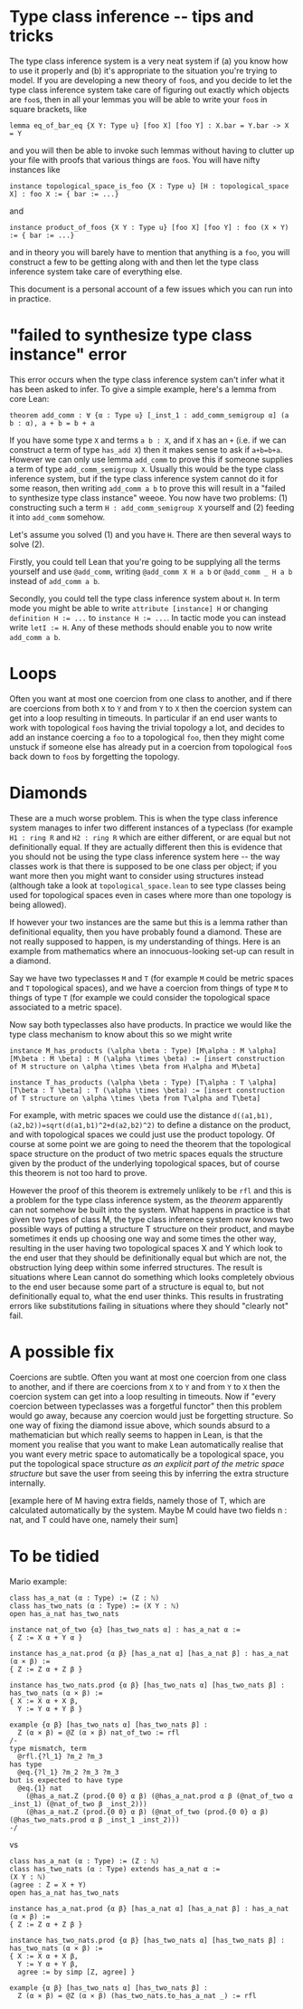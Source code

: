 # Type class inference -- tips and tricks

The type class inference system is a very neat system if (a) you know how to use
it properly and (b) it's appropriate to the situation you're trying to model.
If you are developing a new theory of `foo`s, and you decide
to let the type class inference system take care of figuring out exactly
which objects are `foo`s, then in all your lemmas you will be able
to write your `foo`s in square brackets, like
```
lemma eq_of_bar_eq {X Y: Type u} [foo X] [foo Y] : X.bar = Y.bar -> X = Y
```

and you will then be able to invoke such lemmas without having to clutter
up your file with proofs that various things are `foo`s. You will have
nifty instances like

```lean
instance topological_space_is_foo {X : Type u} [H : topological_space X] : foo X := { bar := ...}
```

and

```lean
instance product_of_foos {X Y : Type u} [foo X] [foo Y] : foo (X × Y) := { bar := ...}
```

and in theory you will barely have to mention that anything is a `foo`, you will construct a few to be getting along with and then let the type class inference system take care of everything else.

This document is a personal account of a few issues which you can run into in practice.

# "failed to synthesize type class instance" error #

This error occurs when the type class inference system can't infer what it has been asked to infer. To give a simple example, here's a lemma from core Lean:

```lean
theorem add_comm : ∀ {α : Type u} [_inst_1 : add_comm_semigroup α] (a b : α), a + b = b + a
```

If you have some type `X` and terms `a b : X`, and if `X` has an `+` (i.e. if we can construct a term of type `has_add X`) then it makes sense to ask if `a+b=b+a`. However we can only use lemma `add_comm` to prove this if someone supplies a term of type `add_comm_semigroup X`. Usually this would be the type class inference system, but if the type class inference system cannot do it for some reason, then writing `add_comm a b` to prove this will result in a "failed to synthesize type class instance" weeoe. You now have two problems: (1) constructing such a term `H : add_comm_semigroup X` yourself and (2) feeding it into `add_comm` somehow.

Let's assume you solved (1) and you have `H`. There are then several ways to solve (2).

Firstly, you could tell Lean that you're going to be supplying all the terms yourself and use `@add_comm`, writing `@add_comm X H a b` or `@add_comm _ H a b` instead of `add_comm a b`.

Secondly, you could tell the type class inference system about `H`. In term mode you might be able to write `attribute [instance] H` or changing `definition H := ...` to `instance H := ...`. In tactic mode you can instead write `letI := H`. Any of these methods should enable you to now write `add_comm a b`.

# Loops #

Often you want at most one coercion from one class to another, and if there are coercions from both `X` to `Y` and from `Y` to `X` then the coercion system can get into a loop resulting in timeouts. In particular if an end user wants to work with topological `foo`s having the trivial topology a lot, and decides to add an instance coercing a `foo` to a topological `foo`, then they might come unstuck if someone else has already put in a coercion from topological `foo`s back down to `foo`s by forgetting the topology.

# Diamonds #

These are a much worse problem. This is when the type class inference system manages to infer two different instances of a typeclass (for example `H1 : ring R` and `H2 : ring R` which are either different, or are equal but not definitionally equal. If they are actually different then this is evidence that you should not be using the type class inference system here -- the way classes work is that there is supposed to be one class per object; if you want more then you might want to consider using structures instead (although take a look at `topological_space.lean` to see type classes being used for topological spaces even in cases where more than one topology is being allowed).

If however your two instances are the same but this is a lemma rather than definitional equality, then you have probably found a diamond. These are not really supposed to happen, is my understanding of things. Here is an example from mathematics where an innocuous-looking set-up can result in a diamond.

Say we have two typeclasses `M` and `T` (for example `M` could be metric spaces and `T` topological spaces), and we have a coercion from things of type `M` to things of type `T` (for example we could consider the topological space associated to a metric space).

Now say both typeclasses also have products. In practice we would like the type class mechanism to know about this so we might write

```lean
instance M_has_products (\alpha \beta : Type) [M\alpha : M \alpha] [M\beta : M \beta] : M (\alpha \times \beta) := [insert construction of M structure on \alpha \times \beta from H\alpha and M\beta]

instance T_has_products (\alpha \beta : Type) [T\alpha : T \alpha] [T\beta : T \beta] : T (\alpha \times \beta) := [insert construction of T structure on \alpha \times \beta from T\alpha and T\beta]
```

For example, with metric spaces we could use the distance `d((a1,b1),(a2,b2))=sqrt(d(a1,b1)^2+d(a2,b2)^2)` to define a distance on the product, and with topological spaces we could just use the product topology. Of course at some point we are going to need the theorem that the topological space structure on the product of two metric spaces equals the structure given by the product of the underlying topological spaces, but of course this theorem is not too hard to prove.

However the proof of this theorem is extremely unlikely to be `rfl` and this is a problem for the type class inference system, as the _theorem_ apparently can not somehow be built into the system. What happens in practice is that given two types of class M, the type class inference system now knows two possible ways of putting a structure T structure on their product, and maybe sometimes it ends up choosing one way and some times the other way, resulting in the user having two topological spaces X and Y which look to the end user that they should be definitionally equal but which are not, the obstruction lying deep within some inferred structures. The result is situations where Lean cannot do something which looks completely obvious to the end user because some part of a structure is equal to, but not definitionally equal to, what the end user thinks. This results in frustrating errors like substitutions failing in situations where they should "clearly not" fail.

# A possible fix

Coercions are subtle. Often you want at most one coercion from one class to another, and if there are coercions from `X` to `Y` and from `Y` to `X` then the coercion system can get into a loop resulting in timeouts. Now if "every coercion between typeclasses was a forgetful functor" then this problem would go away, because any coercion would just be forgetting structure. So one way of fixing the diamond issue above, which sounds absurd to a mathematician but which really seems to happen in Lean, is that the moment you realise that you want to make Lean automatically realise that you want every metric space to automatically be a topological space, you put the topological space structure *as an explicit part of the metric space structure* but save the user from seeing this by inferring the extra structure internally.

[example here of M having extra fields, namely those of T, which are calculated automatically by the system. Maybe M could have two fields n : nat, and T could have one, namely their sum]




# To be tidied

Mario example:

```lean
class has_a_nat (α : Type) := (Z : ℕ)
class has_two_nats (α : Type) := (X Y : ℕ)
open has_a_nat has_two_nats

instance nat_of_two {α} [has_two_nats α] : has_a_nat α :=
{ Z := X α + Y α }

instance has_a_nat.prod {α β} [has_a_nat α] [has_a_nat β] : has_a_nat (α × β) :=
{ Z := Z α + Z β }

instance has_two_nats.prod {α β} [has_two_nats α] [has_two_nats β] : has_two_nats (α × β) :=
{ X := X α + X β,
  Y := Y α + Y β }

example {α β} [has_two_nats α] [has_two_nats β] :
  Z (α × β) = @Z (α × β) nat_of_two := rfl
/-
type mismatch, term
  @rfl.{?l_1} ?m_2 ?m_3
has type
  @eq.{?l_1} ?m_2 ?m_3 ?m_3
but is expected to have type
  @eq.{1} nat
    (@has_a_nat.Z (prod.{0 0} α β) (@has_a_nat.prod α β (@nat_of_two α _inst_1) (@nat_of_two β _inst_2)))
    (@has_a_nat.Z (prod.{0 0} α β) (@nat_of_two (prod.{0 0} α β) (@has_two_nats.prod α β _inst_1 _inst_2)))
-/
```

vs

```
class has_a_nat (α : Type) := (Z : ℕ)
class has_two_nats (α : Type) extends has_a_nat α :=
(X Y : ℕ)
(agree : Z = X + Y)
open has_a_nat has_two_nats

instance has_a_nat.prod {α β} [has_a_nat α] [has_a_nat β] : has_a_nat (α × β) :=
{ Z := Z α + Z β }

instance has_two_nats.prod {α β} [has_two_nats α] [has_two_nats β] : has_two_nats (α × β) :=
{ X := X α + X β,
  Y := Y α + Y β,
  agree := by simp [Z, agree] }

example {α β} [has_two_nats α] [has_two_nats β] :
  Z (α × β) = @Z (α × β) (has_two_nats.to_has_a_nat _) := rfl
```